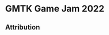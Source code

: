 # GMTK Game Jam 2022

## Attribution

<!-- Assets, etc, that were not created during the jam will be attributed here. -->
